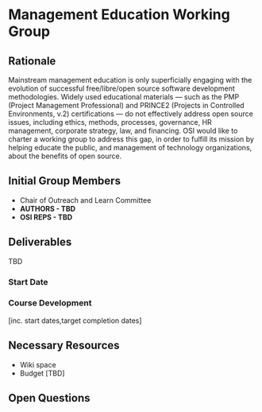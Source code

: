# Management Education Working Group
## Rationale
Mainstream management education is only superficially engaging with the evolution of successful free/libre/open source software development methodologies. Widely used educational materials — such as the PMP (Project Management Professional) and PRINCE2 (Projects in Controlled Environments, v.2) certifications — do not effectively address open source issues, including ethics, methods, processes, governance, HR management, corporate strategy, law, and financing.
OSI would like to charter a working group to address this gap, in order to fulfill its mission by helping educate the public, and management of technology organizations, about the benefits of open source. 

## Initial Group Members
* Chair of Outreach and Learn Committee
* **AUTHORS - TBD**
* **OSI REPS - TBD**

## Deliverables
TBD
### Start Date

### Course Development
[inc. start dates,target completion dates]

## Necessary Resources
* Wiki space
* Budget [TBD]

## Open Questions

